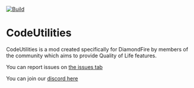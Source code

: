 [![Build](https://github.com/CodeUtilities/CodeUtilities/actions/workflows/gradle.yml/badge.svg)](https://github.com/CodeUtilities/CodeUtilities/actions/workflows/gradle.yml)
# CodeUtilities
CodeUtilities is a mod created specifically for DiamondFire by members of the community which aims to provide Quality of Life features.


You can report issues on [the issues tab](https://github.com/CodeUtilities/CodeUtilities/issues)

You can join our [discord here](https://discord.gg/WY6tPFE)
